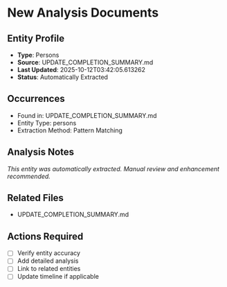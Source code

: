 # New Analysis Documents

## Entity Profile
- **Type**: Persons
- **Source**: UPDATE_COMPLETION_SUMMARY.md
- **Last Updated**: 2025-10-12T03:42:05.613262
- **Status**: Automatically Extracted

## Occurrences
- Found in: UPDATE_COMPLETION_SUMMARY.md
- Entity Type: persons
- Extraction Method: Pattern Matching

## Analysis Notes
*This entity was automatically extracted. Manual review and enhancement recommended.*

## Related Files
- UPDATE_COMPLETION_SUMMARY.md

## Actions Required
- [ ] Verify entity accuracy
- [ ] Add detailed analysis
- [ ] Link to related entities
- [ ] Update timeline if applicable
